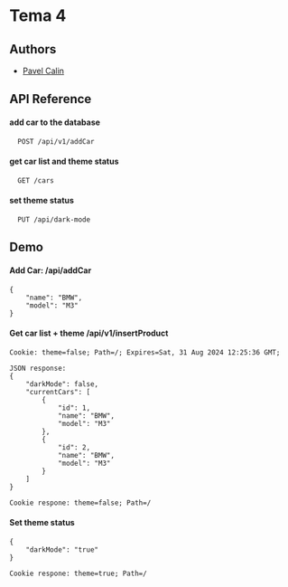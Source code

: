 
# Tema 4 





## Authors

- [Pavel Calin](https://github.com/CalinPavel)


## API Reference

#### add car to the database

```http
  POST /api/v1/addCar
```

#### get car list and theme status

```http
  GET /cars
```

#### set theme status

```http
  PUT /api/dark-mode
```




## Demo

#### Add Car: /api/addCar

    {
        "name": "BMW",
        "model": "M3"
    }


#### Get car list + theme /api/v1/insertProduct

    Cookie: theme=false; Path=/; Expires=Sat, 31 Aug 2024 12:25:36 GMT;

    JSON response:
    {
        "darkMode": false,
        "currentCars": [
            {
                "id": 1,
                "name": "BMW",
                "model": "M3"
            },
            {
                "id": 2,
                "name": "BMW",
                "model": "M3"
            }
        ]
    }

    Cookie respone: theme=false; Path=/

#### Set theme status

    {
        "darkMode": "true"
    }

    Cookie respone: theme=true; Path=/
